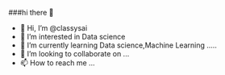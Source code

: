 ###hi there 👋

- 👋 Hi, I’m @classysai
- 👀 I’m interested in Data science
- 🌱 I’m currently learning  Data science,Machine Learning .....
- 💞️ I’m looking to collaborate on ...
- 📫 How to reach me ...

<!---
classysai/classysai is a ✨ special ✨ repository because its `README.md` (this file) appears on your GitHub profile.
You can click the Preview link to take a look at your changes.
--->

